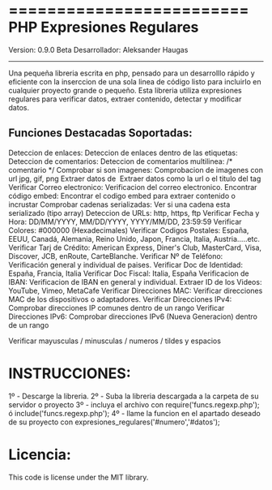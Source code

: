 =========================
PHP Expresiones Regulares
=========================

  Version:        0.9.0 Beta 
  Desarrollador:  Aleksander Haugas
_________________________________

Una pequeña libreria escrita en php, pensado para un desarrolllo rápido y eficiente con la inserccion de una sola linea de código listo para incluirlo en cualquier proyecto grande o pequeño.
Esta libreria utiliza expresiones regulares para verificar datos, extraer contenido, detectar y modificar datos.


Funciones Destacadas Soportadas:
--------------------------------

Deteccion de enlaces:             Deteccion de enlaces dentro de las etiquetas: <a href=""></a>
Deteccion de comentarios:         Deteccion de comentarios multilinea: /* comentario */
Comprobar si son imagenes:        Comprobacion de imagenes con url jpg, gif, png
Extraer datos de <img>            Extraer datos como la url o el titulo del tag <img>
Verificar Correo electronico:     Verificacion del correo electronico.
Encontrar código embed:           Encontrar el codigo embed para extraer contenido o incrustar
Comprobar cadenas serializadas:   Ver si una cadena esta serializado (tipo array)
Deteccion de URLs:                http, https, ftp
Verificar Fecha y Hora:           DD/MM/YYYY, MM/DD/YYYY, YYYY/MM/DD, 23:59:59
Verificar Colores:                #000000 (Hexadecimales)
Verificar Codigos Postales:       España, EEUU, Canadá, Alemania, Reino Unido, Japon, Francia, Italia, Austria.....etc.
Verificar Tarj de Crédito:        American Express, Diner's Club, MasterCard, Visa, Discover, JCB, enRoute, CarteBlanche.
Verificar Nº de Teléfono:         Verificación general y individual de paises.
Verificar Doc de Identidad:       España, Francia, Italia
Verificar Doc Fiscal:             Italia, España
Verificacion de IBAN:             Verificacion de IBAN en general y individual.
Extraer ID de los Videos:         YouTube, Vimeo, MetaCafe
Verificar Direcciones MAC:        Verificar direcciones MAC de los dispositivos o adaptadores.
Verificar Direcciones IPv4:       Comprobar direcciones IP comunes dentro de un rango
Verificar Direcciones IPv6:       Comprobar direcciones IPv6 (Nueva Generacion) dentro de un rango

Verificar mayusculas / minusculas / numeros / tildes y espacios

INSTRUCCIONES:
==============

1º - Descarge la libreria.
2º - Suba la libreria descargada a la carpeta de su servidor o proyecto
3º - incluya el archivo con require('funcs.regexp.php'); ó include('funcs.regexp.php');
4º - llame la funcion en el apartado deseado de su proyecto con expresiones_regulares('#numero','#datos');

Licencia:
=========
This code is license under the MIT library.

